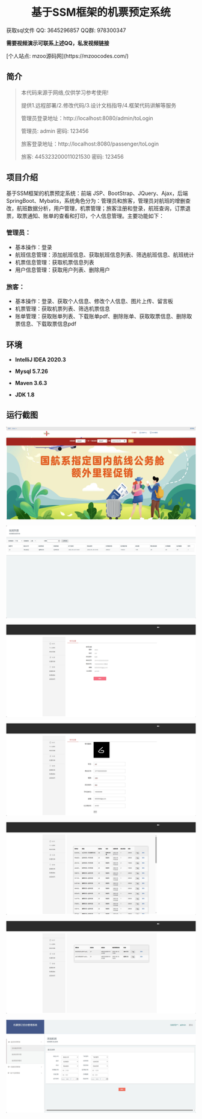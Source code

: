 <p><h1 align="center">基于SSM框架的机票预定系统</h1></p>

<p> 获取sql文件 QQ: 3645296857 QQ群: 978300347 </p>

<b>需要视频演示可联系上述QQ，私发视频链接</b>

<p> [个人站点: mzoo源码网](https://mzoocodes.com/)</p>

## 简介

> 本代码来源于网络,仅供学习参考使用!
>
> 提供1.远程部署/2.修改代码/3.设计文档指导/4.框架代码讲解等服务
>
> 管理员登录地址：http://localhost:8080/admin/toLogin
>
> 管理员: admin 密码: 123456
>
> 旅客登录地址：http://localhost:8080/passenger/toLogin
>
> 旅客: 445323200011021530 密码: 123456
>

## 项目介绍

基于SSM框架的机票预定系统：前端 JSP、BootStrap、JQuery、Ajax，后端 SpringBoot、Mybatis，系统角色分为：管理员和旅客，管理员对航班的增删查改，航班数据分析，用户管理，机票管理；旅客注册和登录，航班查询，订票退票，取票通知、账单的查看和打印，个人信息管理。主要功能如下：

### 管理员：

- 基本操作：登录
- 航班信息管理：添加航班信息、获取航班信息列表、筛选航班信息、航班统计
- 机票信息管理：获取机票信息列表
- 用户信息管理：获取用户列表、删除用户

### 旅客：

- 基本操作：登录、获取个人信息、修改个人信息、图片上传、留言板
- 机票管理：获取机票列表、筛选机票信息
- 账单管理：获取账单列表、下载账单pdf、删除账单、获取取票信息、删除取票信息、下载取票信息pdf

## 环境

- <b>IntelliJ IDEA 2020.3</b>

- <b>Mysql 5.7.26</b>

- <b>Maven 3.6.3</b>

- <b>JDK 1.8</b>


## 运行截图
![](screenshot/1.png)

![](screenshot/2.png)

![](screenshot/3.png)

![](screenshot/4.png)

![](screenshot/5.png)

![](screenshot/6.png)

![](screenshot/7.png)
